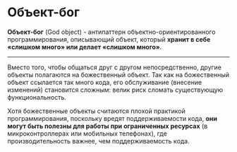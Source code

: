 # Объект-бог

**Объект-бог** (God object) - антипаттерн объектно-ориентированного программирования, описывающий объект, который **хранит в себе «слишком много» или делает «слишком много»**.
***

Вместо того, чтобы общаться друг с другом непосредственно, другие объекты полагаются на божественный объект. Так как на божественный объект ссылается так много кода, его обслуживание (внесение изменений) становится сложным: велик риск сломать существующую функциональность.


Хотя божественные объекты считаются плохой практикой программирования, поскольку вредят поддерживаемости кода, **они могут быть полезны для работы при ограниченных ресурсах** (в микроконтроллерах или мобильных телефонах), где производительность важнее, чем поддерживаемость кода.